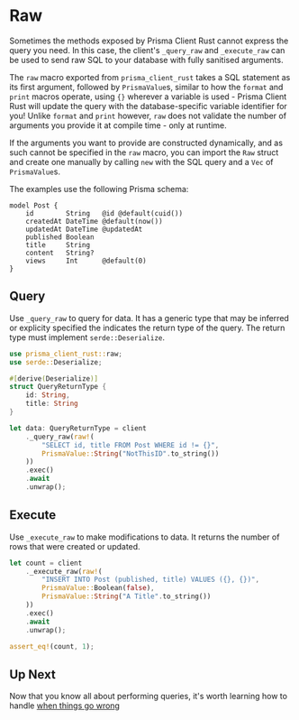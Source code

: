 # Raw

Sometimes the methods exposed by Prisma Client Rust cannot express the query you need. In this case, the client's `_query_raw` and `_execute_raw` can be used to send raw SQL to your database with fully sanitised arguments.

The `raw` macro exported from `prisma_client_rust` takes a SQL statement as its first argument, followed by `PrismaValue`s, similar to how the `format` and `print` macros operate, using `{}` wherever a variable is used - Prisma Client Rust will update the query with the database-specific variable identifier for you! Unlike `format` and `print` however, `raw` does not validate the number of arguments you provide it at compile time - only at runtime.

If the arguments you want to provide are constructed dynamically, and as such cannot be specified in the `raw` macro, you can import the `Raw` struct and create one manually by calling `new` with the SQL query and a `Vec` of `PrismaValue`s.

The examples use the following Prisma schema:

```prisma
model Post {
    id        String   @id @default(cuid())
    createdAt DateTime @default(now())
    updatedAt DateTime @updatedAt
    published Boolean
    title     String
    content   String?
    views     Int      @default(0)
}
```

## Query

Use `_query_raw` to query for data. It has a generic type that may be inferred or explicity specified the indicates the return type of the query.
The return type must implement `serde::Deserialize`.

```rust
use prisma_client_rust::raw;
use serde::Deserialize;

#[derive(Deserialize)]
struct QueryReturnType {
    id: String,
    title: String
}

let data: QueryReturnType = client
    ._query_raw(raw!(
        "SELECT id, title FROM Post WHERE id != {}",
        PrismaValue::String("NotThisID".to_string())
    ))
    .exec()
    .await
    .unwrap();
```

## Execute

Use `_execute_raw` to make modifications to data. It returns the number of rows that were created or updated.

```rust
let count = client
    ._execute_raw(raw!(
        "INSERT INTO Post (published, title) VALUES ({}, {})",
        PrismaValue::Boolean(false),
        PrismaValue::String("A Title".to_string())
    ))
    .exec()
    .await
    .unwrap();

assert_eq!(count, 1);
```

## Up Next

Now that you know all about performing queries, it's worth learning how to handle [when things go wrong](14-error-handling.md)
